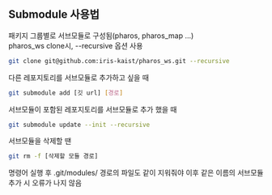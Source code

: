## Submodule 사용법
패키지 그룹별로 서브모듈로 구성됨(pharos, pharos_map ...)   
pharos_ws clone시, --recursive 옵션 사용
```bash
git clone git@github.com:iris-kaist/pharos_ws.git --recursive
```
다른 레포지토리를 서브모듈로 추가하고 싶을 때
```bash
git submodule add [깃 url] [경로]
```
서브모듈이 포함된 레포지토리를 서브모듈로 추가 했을 때
```bash
git submodule update --init --recursive
```
서브모듈을 삭제할 땐 
```bash
git rm -f [삭제할 모듈 경로]
```
명령어 실행 후 .git/modules/ 경로의 파일도 같이 지워줘야 이후 같은 이름의 서브모듈 추가 시 오류가 나지 않음
